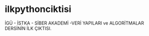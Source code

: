 # ilkpythonciktisi
İGÜ - İSTKA - SİBER AKADEMİ -VERİ YAPILARI ve ALGORİTMALAR DERSİNİN İLK ÇIKTISI.

